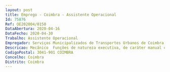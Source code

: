 ```yaml
--- 
layout: post
title: Emprego - Coimbra - Assistente Operacional
Id: 75876
Ref: OE202004/0150
DataAbertura: 2020-04-16
DataFecho: 2020-04-30
Trabalho: Assistente Operacional
Empregador: Serviços Municipalizados de Transportes Urbanos de Coimbra
Descricao: Mecânico  Funções de natureza executiva, de caráter manual ou mecânico, enquadradas em diretivas definidas. Repara e conserva viaturas automóveis para passageiros ou mercadorias  examina os veículos para localizar as deficiências e determina as respectivas causas  faz os trabalhos de desmontagem de certos órgãos, tais como motor, caixa de velocidades, diferencial, sistema de direcção ou travões  substitui ou repara as peças ou órgãos danificados  roda as válvulas, guarnece os travões, encasquilha o mecanismo de direcção e realiza outras reparações  efectua os necessários trabalhos de montagem  muda o óleo do motor e do sistema de transmissão  lubrifica as juntas  aperta as peças mal fixadas  procede às afinações e realiza outros trabalhos para manter os veículos em bom estado  por vezes solda a estanho com maçarico oxi acetilénico ou com arco eléctrico  procede ao preenchimento de uma ficha individual de cada reparação que executa  inventaria o material necessário e providencia a sua requisição.
CodigoPostal: 3041-901 COIMBRA
Concelho: Coimbra
Distrito: Coimbra
--- 
```

